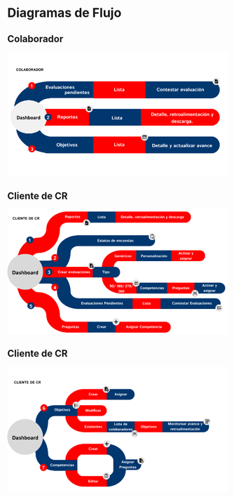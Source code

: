 # Diagramas de Flujo

## Colaborador

![Colaborador](Frame1.png)


## Cliente de CR

![Cliente de CR](Frame2.png)


## Cliente de CR

![Cliente de CR](Frame4.png)